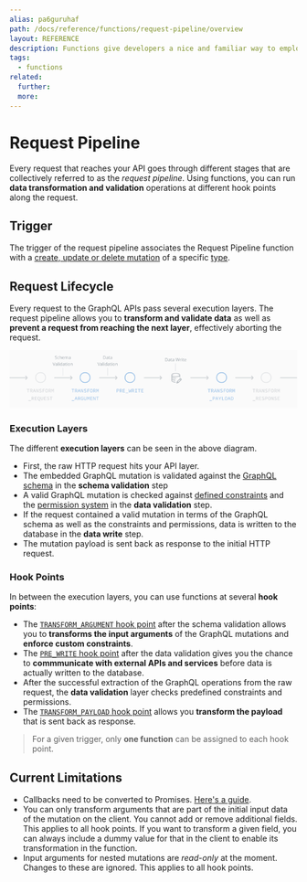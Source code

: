 ```yaml
---
alias: pa6guruhaf
path: /docs/reference/functions/request-pipeline/overview
layout: REFERENCE
description: Functions give developers a nice and familiar way to employ custom business logic.
tags:
  - functions
related:
  further:
  more:
---
```


# Request Pipeline

Every request that reaches your API goes through different stages that are collectively referred to as the *request pipeline*. Using functions, you can run **data transformation and validation** operations at different hook points along the request.

## Trigger

The trigger of the request pipeline associates the Request Pipeline function with a [create, update or delete mutation](!alias-ol0yuoz6go) of a specific [type](!alias-ij2choozae).

## Request Lifecycle

Every request to the GraphQL APIs pass several execution layers. The request pipeline allows you to **transform and validate data** as well as **prevent a request from reaching the next layer**, effectively aborting the request.

![](./hook-points.png)

### Execution Layers

The different **execution layers** can be seen in the above diagram.

* First, the raw HTTP request hits your API layer.
* The embedded GraphQL mutation is validated against the [GraphQL schema](!alias-ahwoh2fohj) in the **schema validation** step
* A valid GraphQL mutation is checked against [defined constraints](!alias-teizeit5se#field-constraints) and the [permission system](!alias-iegoo0heez) in the **data validation** step.
* If the request contained a valid mutation in terms of the GraphQL schema as well as the constraints and permissions, data is written to the database in the **data write** step.
* The mutation payload is sent back as response to the initial HTTP request.

### Hook Points

In between the execution layers, you can use functions at several **hook points**:

* The [`TRANSFORM_ARGUMENT` hook point](!alias-caich7oeph) after the schema validation allows you to **transforms the input arguments** of the GraphQL mutations and **enforce custom constraints**.
* The [`PRE_WRITE` hook point](!alias-phe1gei6io) after the data validation gives you the chance to **commmunicate with external APIs and services** before data is actually written to the database.
* After the successful extraction of the GraphQL operations from the raw request, the **data validation** layer checks predefined constraints and permissions.
* The [`TRANSFORM_PAYLOAD` hook point](!alias-ecoos0ait6) allows you **transform the payload** that is sent back as response.

> For a given trigger, only **one function** can be assigned to each hook point.

## Current Limitations

* Callbacks need to be converted to Promises. [Here's a guide](https://egghead.io/lessons/javascript-convert-a-callback-to-a-promise).
* You can only transform arguments that are part of the initial input data of the mutation on the client. You cannot add or remove additional fields. This applies to all hook points. If you want to transform a given field, you can always include a dummy value for that in the client to enable its transformation in the function.
* Input arguments for nested mutations are *read-only* at the moment. Changes to these are ignored. This applies to all hook points.

